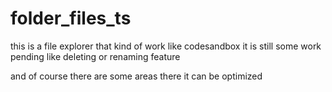 # folder_files_ts

this is a file explorer that kind of work like codesandbox
it is still some work pending like deleting or renaming feature

and of course there are some areas there it can be optimized
